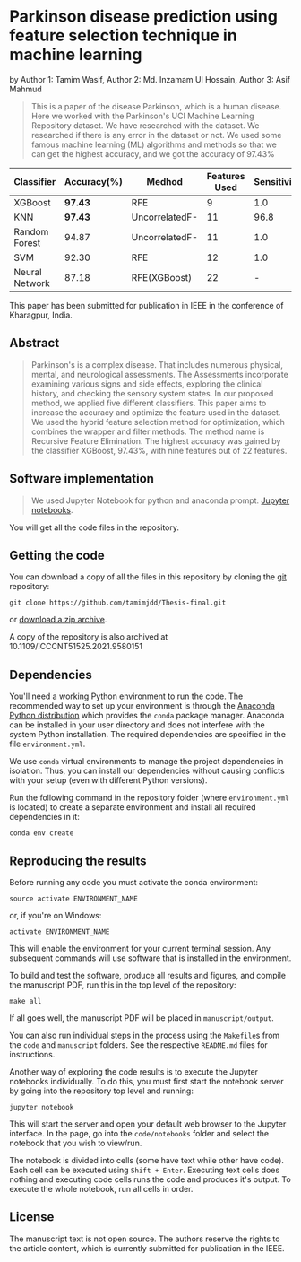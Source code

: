 # Parkinson disease prediction using feature selection technique in machine learning

by
Author 1: Tamim Wasif,
Author 2: Md. Inzamam Ul Hossain,
Author 3: Asif Mahmud



> This is a paper of the disease Parkinson, which is a human disease. Here we worked with the Parkinson's UCI Machine Learning Repository dataset. We have researched with the dataset. We researched if there is any error in the dataset or not. We used some famous machine learning (ML) algorithms and methods so that we can get the highest accuracy, and we got the accuracy of 97.43%

| **Classifier**|**Accuracy(%)**| **Medhod**    | **Features Used** |**Sensitivity**|**Specificity**| **AUC**       |
| ------------- | ------------- | ------------- | -------------     | ------------- | ------------- | ------------- |
| XGBoost       |  **97.43**    | RFE           | 9                 | 1.0           | 85.71         |  92.85        |
| KNN           |  **97.43**    | UncorrelatedF-| 11                | 96.8          | 1.0           |  98.43        |
| Random Forest | 94.87         | UncorrelatedF-| 11                | 1.0           | 71.42         |  85.71        |
| SVM           | 92.30         | RFE           | 12                | 1.0           | 57.14         | 78.57         |
| Neural Network| 87.18         | RFE(XGBoost)  | 22                | -             | -             | -             |

This paper has been submitted for publication in IEEE in the conference of Kharagpur, India.


## Abstract

> Parkinson's is a complex disease. That includes
numerous physical, mental, and neurological assessments. The 
Assessments incorporate examining various signs and side 
effects, exploring the clinical history, and checking the sensory 
system states. In our proposed method, we applied five different 
classifiers. This paper aims to increase the accuracy and 
optimize the feature used in the dataset. We used the hybrid 
feature selection method for optimization, which combines the 
wrapper and filter methods. The method name is Recursive 
Feature Elimination. The highest accuracy was gained by the 
classifier XGBoost, 97.43%, with nine features out of 22 
features.


## Software implementation

> We used Jupyter Notebook for python and anaconda prompt. [Jupyter notebooks](http://jupyter.org/).

You will get all the code files in the repository.


## Getting the code

You can download a copy of all the files in this repository by cloning the
[git](https://git-scm.com/) repository:

    git clone https://github.com/tamimjdd/Thesis-final.git

or [download a zip archive](https://github.com/pinga-lab/PAPER-REPO/archive/master.zip).

A copy of the repository is also archived at 10.1109/ICCCNT51525.2021.9580151


## Dependencies

You'll need a working Python environment to run the code.
The recommended way to set up your environment is through the
[Anaconda Python distribution](https://www.anaconda.com/download/) which
provides the `conda` package manager.
Anaconda can be installed in your user directory and does not interfere with
the system Python installation.
The required dependencies are specified in the file `environment.yml`.

We use `conda` virtual environments to manage the project dependencies in
isolation.
Thus, you can install our dependencies without causing conflicts with your
setup (even with different Python versions).

Run the following command in the repository folder (where `environment.yml`
is located) to create a separate environment and install all required
dependencies in it:

    conda env create


## Reproducing the results

Before running any code you must activate the conda environment:

    source activate ENVIRONMENT_NAME

or, if you're on Windows:

    activate ENVIRONMENT_NAME

This will enable the environment for your current terminal session.
Any subsequent commands will use software that is installed in the environment.

To build and test the software, produce all results and figures, and compile
the manuscript PDF, run this in the top level of the repository:

    make all

If all goes well, the manuscript PDF will be placed in `manuscript/output`.

You can also run individual steps in the process using the `Makefile`s from the
`code` and `manuscript` folders. See the respective `README.md` files for
instructions.

Another way of exploring the code results is to execute the Jupyter notebooks
individually.
To do this, you must first start the notebook server by going into the
repository top level and running:

    jupyter notebook

This will start the server and open your default web browser to the Jupyter
interface. In the page, go into the `code/notebooks` folder and select the
notebook that you wish to view/run.

The notebook is divided into cells (some have text while other have code).
Each cell can be executed using `Shift + Enter`.
Executing text cells does nothing and executing code cells runs the code
and produces it's output.
To execute the whole notebook, run all cells in order.


## License
The manuscript text is not open source. The authors reserve the rights to the
article content, which is currently submitted for publication in the
IEEE.
